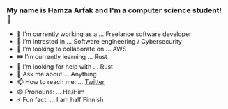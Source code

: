 ### My name is Hamza Arfak and I'm a computer science student! 👋

- 🔭 I’m currently working as a ... Freelance software developer
- 🌱 I’m intrested in ... Software engineering / Cybersecurity
- 👯 I’m looking to collaborate on ... AWS
- 🎟️ I’m currently learning ... Rust
- 🤔 I’m looking for help with ... Rust
- 💬 Ask me about ... Anything
- 📫 How to reach me: ... [Twitter](https://twitter.com/HaArfak)
- 😄 Pronouns: ... He/Him
- ⚡ Fun fact: ... I am half Finnish

<!---
Davincii-ar/Davincii-ar is a ✨ special ✨ repository because its `README.md` (this file) appears on your GitHub profile.
You can click the Preview link to take a look at your changes.
--->

